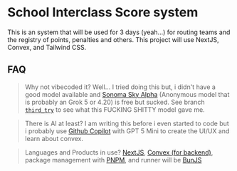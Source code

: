 # School Interclass Score system

This is an system that will be used for 3 days (yeah...) for routing teams and the registry of points, penalties and others. This project will use NextJS, Convex, and Tailwind CSS.

## FAQ

> Why not vibecoded it?
> Well... I tried doing this but, i didn't have a good model available and [Sonoma Sky Alpha](https://openrouter.ai/openrouter/sonoma-sky-alpha) (Anonymous model that is probably an Grok 5 or 4.20) is free but sucked. See branch [`third_try`](https://github.com/ARLBR10/school-interclass-scores/tree/third_try) to see what this FUCKING SHITTY model gave me.

> There is AI at least?
> I am writing this before i even started to code but i probably use [Github Copilot](https://github.com/features/copilot) with GPT 5 Mini to create the UI/UX and learn about convex.

> Languages and Products in use?
> [NextJS](https://nextjs.org/), [Convex (for backend)](https://www.convex.dev/), package management with [PNPM](https://pnpm.io/), and runner will be [BunJS](https://bun.com/)